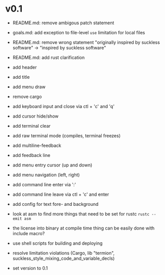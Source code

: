 
# v0.1

+ README.md: remove ambigous patch statement
+ goals.md: add exception to file-level `use` limitation for local files

+ README.md: remove wrong statement
  "originally inspired by suckless software" -> "inspired by suckless software"
+ README.md: add rust clarification

+ add header
+ add title
+ add menu draw

+ remove cargo

+ add keyboard input and close via ctl + 'c' and 'q'
+ add cursor hide/show
+ add terminal clear
- add raw terminal mode (compiles, terminal freezes)
- add multiline-feedback
- add feedback line
- add menu entry cursor (up and down)
- add menu navigation (left, right)
- add command line enter via ':'
- add command line leave via ctl + 'c' and enter
- add config for text fore- and background

- look at asm to find more things that need to be set for rustc
  `rustc --emit asm`

- the license into binary at compile time thing can be easily done with include
  macro?
- use shell scripts for building and deploying
- resolve limitation violations (Cargo, lib "termion",
  suckless_style_mixing_code_and_variable_decls)
- set version to 0.1
